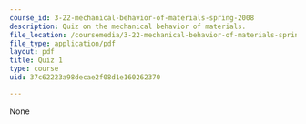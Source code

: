 ```yaml
---
course_id: 3-22-mechanical-behavior-of-materials-spring-2008
description: Quiz on the mechanical behavior of materials.
file_location: /coursemedia/3-22-mechanical-behavior-of-materials-spring-2008/37c62223a98decae2f08d1e160262370_quiz1.pdf
file_type: application/pdf
layout: pdf
title: Quiz 1
type: course
uid: 37c62223a98decae2f08d1e160262370

---
```

None